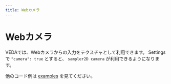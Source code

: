 ```yaml
---
title: Webカメラ
---
```

# Webカメラ

<!-- <p class="pc-only">以下のボタンを押すと、Webカメラを用いたGLSL表現のサンプルが再生されます。

<button id="enable">Webカメラの使用を許可する</button>

</p> -->

VEDAでは、Webカメラからの入力をテクスチャとして利用できます。
Settingsで `"camera": true` とすると、 `sampler2D camera` が利用できるようになります。


<!-- ## 例

以下はこのページをPCで開いた時に実行されるGLSLコードです。

```glsl
/*{ "camera": true }*/
precision mediump float;
uniform float time;
uniform vec2 resolution;
uniform sampler2D camera;

void main() {
    vec2 uv = gl_FragCoord.xy / resolution;
    vec2 p = (gl_FragCoord.xy * 2. - resolution) / min(resolution.x, resolution.y);
    uv.x = 1. - uv.x;
    float a = atan(p.y, p.x) * 2.;
    float s = mod(a + time * .07, .13) + mod(a - time * .08, .17);
    gl_FragColor = texture2D(camera, uv + s * .1) * vec4(.2, .4, .8, 1.);
}
``` -->

他のコード例は [examples](https://github.com/fand/veda/blob/master/examples/camera.frag) を見てください。
